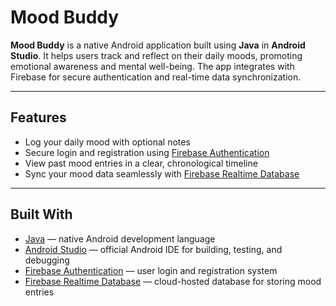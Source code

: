 # Mood Buddy

**Mood Buddy** is a native Android application built using **Java** in **Android Studio**. It helps users track and reflect on their daily moods, promoting emotional awareness and mental well-being. The app integrates with Firebase for secure authentication and real-time data synchronization.

---

## Features

- Log your daily mood with optional notes  
- Secure login and registration using [Firebase Authentication](https://firebase.google.com/products/auth)
- View past mood entries in a clear, chronological timeline  
- Sync your mood data seamlessly with [Firebase Realtime Database](https://firebase.google.com/products/realtime-database)  

---

## Built With

- [Java](https://www.oracle.com/java/) — native Android development language  
- [Android Studio](https://developer.android.com/studio) — official Android IDE for building, testing, and debugging  
- [Firebase Authentication](https://firebase.google.com/products/auth) — user login and registration system  
- [Firebase Realtime Database](https://firebase.google.com/products/realtime-database) — cloud-hosted database for storing mood entries  
